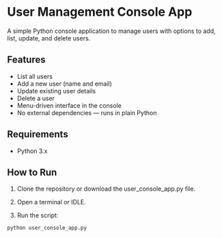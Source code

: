 # User Management Console App

A simple Python console application to manage users with options to add, list, update, and delete users.

## Features

- List all users
- Add a new user (name and email)
- Update existing user details
- Delete a user
- Menu-driven interface in the console
- No external dependencies — runs in plain Python

## Requirements

- Python 3.x

## How to Run

1. Clone the repository or download the user_console_app.py file.

2. Open a terminal or IDLE.

3. Run the script:

```bash
python user_console_app.py
